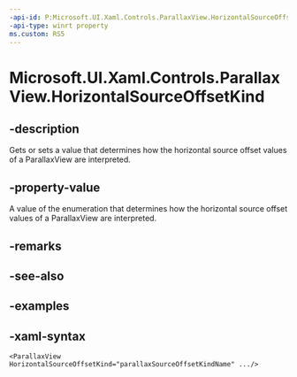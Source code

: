 ```yaml
---
-api-id: P:Microsoft.UI.Xaml.Controls.ParallaxView.HorizontalSourceOffsetKind
-api-type: winrt property
ms.custom: RS5
---
```

<!-- Property syntax.
public ParallaxSourceOffsetKind HorizontalSourceOffsetKind { get;  set; }
-->

# Microsoft.UI.Xaml.Controls.ParallaxView.HorizontalSourceOffsetKind


## -description

Gets or sets a value that determines how the horizontal source offset values of a ParallaxView are interpreted.


## -property-value

A value of the enumeration that determines how the horizontal source offset values of a ParallaxView are interpreted.


## -remarks


## -see-also


## -examples


## -xaml-syntax

```xaml
<ParallaxView HorizontalSourceOffsetKind="parallaxSourceOffsetKindName" .../>
```


